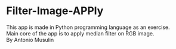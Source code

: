 # Filter-Image-APPly

This app is made in Python programming language as an exercise.  
Main core of the app is to apply median filter on RGB image.  
By Antonio Musulin  

